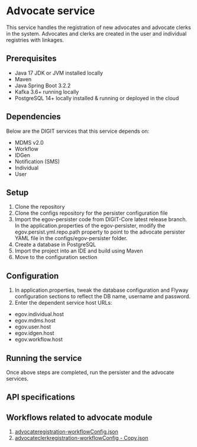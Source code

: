 # Advocate service

This service handles the registration of new advocates and advocate clerks in the system. Advocates and clerks are created in the user and individual registries with linkages.

## Prerequisites

- Java 17 JDK or JVM installed locally
- Maven 
- Java Spring Boot 3.2.2
- Kafka 3.6+ running locally
- PostgreSQL 14+ locally installed & running or deployed in the cloud

## Dependencies
Below are the DIGIT services that this service depends on:
- MDMS v2.0
- Workflow
- IDGen
- Notification (SMS)
- Individual
- User

## Setup
1. Clone the repository
2. Clone the configs repository for the persister configuration file
3. Import the egov-persister code from DIGIT-Core latest release branch. In the application.properties of the egov-persister, modify the egov.persist.yml.repo.path property to point to the advocate persister YAML file in the configs/egov-persister folder. 
4. Create a database in PostgreSQL
5. Import the project into an IDE and build using Maven
6. Move to the configuration section

## Configuration
1. In application.properties, tweak the database configuration and Flyway configuration sections to reflect the DB name, username and password.
2. Enter the dependent service host URLs:
- egov.individual.host
- egov.mdms.host
- egov.user.host
- egov.idgen.host
- egov.workflow.host

## Running the service
Once above steps are completed, run the persister and the advocate services. 

## API specifications

## Workflows related to advocate module

1. [advocateregistration-workflowConfig.json](../../docs/Advocate/worfkow/advocateregistration-workflowConfig.json)
2. [advocateclerkregistration-workflowConfig - Copy.json](..%2F..%2Fdocs%2FAdvocate%2Fworfkow%2Fadvocateclerkregistration-workflowConfig%20-%20Copy.json)

